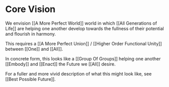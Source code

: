 # Core Vision

We envision [[A More Perfect World]] world in which [[All Generations of Life]] are helping one another develop towards the fullness of their potential and flourish in harmony. 

This requires a [[A More Perfect Union]] / [[Higher Order Functional Unity]] between [[One]] and [[All]]. 

In concrete form, this looks like a [[Group Of Groups]] helping one another [[Embody]] and [[Enact]] the Future we [[All]] desire. 

For a fuller and more vivid description of what this might look like, see [[Best Possible Future]]. 
